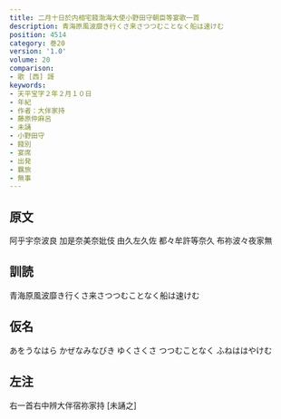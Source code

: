 ```yaml
---
title: 二月十日於内相宅餞渤海大使小野田守朝臣等宴歌一首
description: 青海原風波靡き行くさ来さつつむことなく船は速けむ
position: 4514
category: 巻20
version: '1.0'
volume: 20
comparison:
- 歌 [西] 謌
keywords:
- 天平宝字２年２月１０日
- 年紀
- 作者：大伴家持
- 藤原仲麻呂
- 未誦
- 小野田守
- 餞別
- 宴席
- 出発
- 羈旅
- 無事
---
```


## 原文

阿乎宇奈波良 加是奈美奈妣伎 由久左久佐 都々牟許等奈久 布祢波々夜家無

## 訓読

青海原風波靡き行くさ来さつつむことなく船は速けむ

## 仮名

あをうなはら かぜなみなびき ゆくさくさ つつむことなく ふねははやけむ

## 左注

右一首右中辨大伴宿祢家持 [未誦之]
